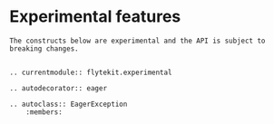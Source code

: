 # Experimental features

```--warning--
The constructs below are experimental and the API is subject to breaking changes.
```

```--eval-rst--

.. currentmodule:: flytekit.experimental

.. autodecorator:: eager

.. autoclass:: EagerException
    :members:
```
